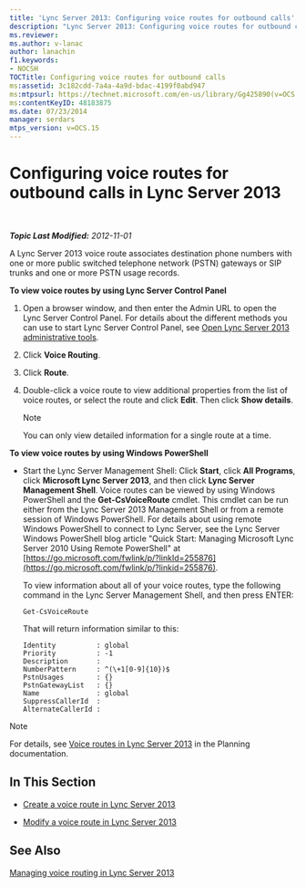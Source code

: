 ```yaml
---
title: 'Lync Server 2013: Configuring voice routes for outbound calls'
description: "Lync Server 2013: Configuring voice routes for outbound calls."
ms.reviewer: 
ms.author: v-lanac
author: lanachin
f1.keywords:
- NOCSH
TOCTitle: Configuring voice routes for outbound calls
ms:assetid: 3c182cdd-7a4a-4a9d-bdac-4199f0abd947
ms:mtpsurl: https://technet.microsoft.com/en-us/library/Gg425890(v=OCS.15)
ms:contentKeyID: 48183875
ms.date: 07/23/2014
manager: serdars
mtps_version: v=OCS.15
---
```


# Configuring voice routes for outbound calls in Lync Server 2013

<div data-xmlns="http://www.w3.org/1999/xhtml">

<div class="topic" data-xmlns="http://www.w3.org/1999/xhtml" data-msxsl="urn:schemas-microsoft-com:xslt" data-cs="https://msdn.microsoft.com/">

<div data-asp="https://msdn2.microsoft.com/asp">



</div>

<div id="mainSection">

<div id="mainBody">

<span> </span>

_**Topic Last Modified:** 2012-11-01_

A Lync Server 2013 voice route associates destination phone numbers with one or more public switched telephone network (PSTN) gateways or SIP trunks and one or more PSTN usage records.

**To view voice routes by using Lync Server Control Panel**

1.  Open a browser window, and then enter the Admin URL to open the Lync Server Control Panel. For details about the different methods you can use to start Lync Server Control Panel, see [Open Lync Server 2013 administrative tools](lync-server-2013-open-lync-server-administrative-tools.md).

2.  Click **Voice Routing**.

3.  Click **Route**.

4.  Double-click a voice route to view additional properties from the list of voice routes, or select the route and click **Edit**. Then click **Show details**.
    
    <div>
    

    > [!NOTE]  
    > You can only view detailed information for a single route at a time.

    
    </div>

**To view voice routes by using Windows PowerShell**

  - Start the Lync Server Management Shell: Click **Start**, click **All Programs**, click **Microsoft Lync Server 2013**, and then click **Lync Server Management Shell**. Voice routes can be viewed by using Windows PowerShell and the **Get-CsVoiceRoute** cmdlet. This cmdlet can be run either from the Lync Server 2013 Management Shell or from a remote session of Windows PowerShell. For details about using remote Windows PowerShell to connect to Lync Server, see the Lync Server Windows PowerShell blog article "Quick Start: Managing Microsoft Lync Server 2010 Using Remote PowerShell" at [https://go.microsoft.com/fwlink/p/?linkId=255876](https://go.microsoft.com/fwlink/p/?linkid=255876).
    
    To view information about all of your voice routes, type the following command in the Lync Server Management Shell, and then press ENTER:
    
        Get-CsVoiceRoute
    
    That will return information similar to this:
    
        Identity          : global
        Priority          : -1
        Description       :
        NumberPattern     : ^(\+1[0-9]{10})$
        PstnUsages        : {}
        PstnGatewayList   : {}
        Name              : global
        SuppressCallerId  :
        AlternateCallerId :

<div>


> [!NOTE]  
> For details, see <A href="lync-server-2013-voice-routes.md">Voice routes in Lync Server 2013</A> in the Planning documentation.



</div>

<div>

## In This Section

  - [Create a voice route in Lync Server 2013](lync-server-2013-create-a-voice-route.md)

  - [Modify a voice route in Lync Server 2013](lync-server-2013-modify-a-voice-route.md)

</div>

<div>

## See Also


[Managing voice routing in Lync Server 2013](lync-server-2013-managing-voice-routing.md)  
  

</div>

</div>

<span> </span>

</div>

</div>

</div>

